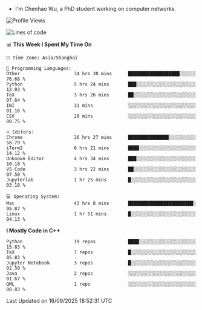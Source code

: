 - I'm Chenhao Wu, a PhD student working on computer networks.

<!--START_SECTION:waka-->
![Profile Views](http://img.shields.io/badge/Profile%20Views-0-blue)

![Lines of code](https://img.shields.io/badge/From%20Hello%20World%20I%27ve%20Written-12.4%20million%20lines%20of%20code-blue)

📊 **This Week I Spent My Time On** 

```text
🕑︎ Time Zone: Asia/Shanghai

💬 Programming Languages: 
Other                    34 hrs 30 mins      ███████████████████░░░░░░   76.68 % 
Python                   5 hrs 24 mins       ███░░░░░░░░░░░░░░░░░░░░░░   12.03 % 
TeX                      3 hrs 26 mins       ██░░░░░░░░░░░░░░░░░░░░░░░   07.64 % 
INI                      31 mins             ░░░░░░░░░░░░░░░░░░░░░░░░░   01.16 % 
CSV                      20 mins             ░░░░░░░░░░░░░░░░░░░░░░░░░   00.75 % 

🔥 Editors: 
Chrome                   26 hrs 27 mins      ███████████████░░░░░░░░░░   58.79 % 
iTerm2                   6 hrs 21 mins       ████░░░░░░░░░░░░░░░░░░░░░   14.12 % 
Unknown Editor           4 hrs 34 mins       ███░░░░░░░░░░░░░░░░░░░░░░   10.18 % 
VS Code                  3 hrs 22 mins       ██░░░░░░░░░░░░░░░░░░░░░░░   07.50 % 
Jupyterlab               1 hr 25 mins        █░░░░░░░░░░░░░░░░░░░░░░░░   03.18 % 

💻 Operating System: 
Mac                      43 hrs 8 mins       ████████████████████████░   95.87 % 
Linux                    1 hr 51 mins        █░░░░░░░░░░░░░░░░░░░░░░░░   04.13 % 
```

**I Mostly Code in C++** 

```text
Python                   19 repos            ████░░░░░░░░░░░░░░░░░░░░░   15.83 % 
TeX                      7 repos             █░░░░░░░░░░░░░░░░░░░░░░░░   05.83 % 
Jupyter Notebook         3 repos             █░░░░░░░░░░░░░░░░░░░░░░░░   02.50 % 
Java                     2 repos             ░░░░░░░░░░░░░░░░░░░░░░░░░   01.67 % 
QML                      1 repo              ░░░░░░░░░░░░░░░░░░░░░░░░░   00.83 % 
```




 Last Updated on 16/09/2025 18:52:31 UTC
<!--END_SECTION:waka-->
